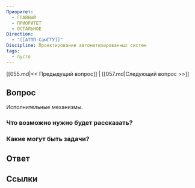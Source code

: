 ```yaml
---
Приоритет:
  - ГЛАВНЫЙ
  - ПРИОРИТЕТ
  - ОСТАЛЬНОЕ
Direction:
  - "[[АТПП-СамГТУ]]" 
Discipline: Проектирование автоматизированных систем 
tags:
  - пусто
---
```

[[055.md|<< Предыдущий вопрос]] | [[057.md|Следующий вопрос >>]]
## Вопрос

Исполнительные механизмы.

### Что возможно нужно будет рассказать?

### Какие могут быть задачи?

## Ответ

## Ссылки
